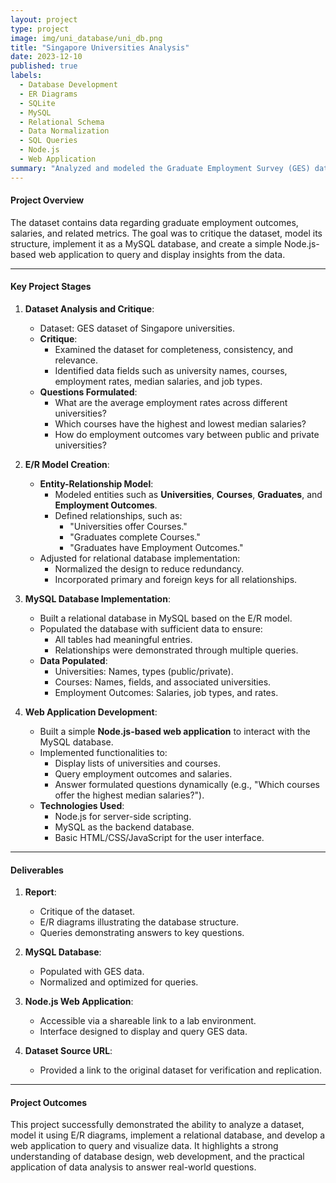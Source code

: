 ```yaml
---
layout: project
type: project
image: img/uni_database/uni_db.png
title: "Singapore Universities Analysis"
date: 2023-12-10
published: true
labels:
  - Database Development
  - ER Diagrams
  - SQLite
  - MySQL
  - Relational Schema
  - Data Normalization
  - SQL Queries
  - Node.js
  - Web Application
summary: "Analyzed and modeled the Graduate Employment Survey (GES) dataset, specifically for universities in Singapore."
---
```


<!--<div class="text-center p-4">
  <img width="883" height="663" src="../img/ai/ai_result_2.png" class="img-thumbnail" >
</div> -->

#### Project Overview ####
The dataset contains data regarding graduate employment outcomes, salaries, and related metrics. The goal was to critique the dataset, model its structure, implement it as a MySQL database, and create a simple Node.js-based web application to query and display insights from the data.

---

#### Key Project Stages ####

1. **Dataset Analysis and Critique**:
   - Dataset: GES dataset of Singapore universities.
   - **Critique**:
     - Examined the dataset for completeness, consistency, and relevance.
     - Identified data fields such as university names, courses, employment rates, median salaries, and job types.
   - **Questions Formulated**:
     - What are the average employment rates across different universities?
     - Which courses have the highest and lowest median salaries?
     - How do employment outcomes vary between public and private universities?

2. **E/R Model Creation**:
   - **Entity-Relationship Model**:
     - Modeled entities such as **Universities**, **Courses**, **Graduates**, and **Employment Outcomes**.
     - Defined relationships, such as:
       - "Universities offer Courses."
       - "Graduates complete Courses."
       - "Graduates have Employment Outcomes."
   - Adjusted for relational database implementation:
     - Normalized the design to reduce redundancy.
     - Incorporated primary and foreign keys for all relationships.

3. **MySQL Database Implementation**:
   - Built a relational database in MySQL based on the E/R model.
   - Populated the database with sufficient data to ensure:
     - All tables had meaningful entries.
     - Relationships were demonstrated through multiple queries.
   - **Data Populated**:
     - Universities: Names, types (public/private).
     - Courses: Names, fields, and associated universities.
     - Employment Outcomes: Salaries, job types, and rates.

4. **Web Application Development**:
   - Built a simple **Node.js-based web application** to interact with the MySQL database.
   - Implemented functionalities to:
     - Display lists of universities and courses.
     - Query employment outcomes and salaries.
     - Answer formulated questions dynamically (e.g., "Which courses offer the highest median salaries?").
   - **Technologies Used**:
     - Node.js for server-side scripting.
     - MySQL as the backend database.
     - Basic HTML/CSS/JavaScript for the user interface.

---

#### Deliverables ####
1. **Report**:
   - Critique of the dataset.
   - E/R diagrams illustrating the database structure.
   - Queries demonstrating answers to key questions.

2. **MySQL Database**:
   - Populated with GES data.
   - Normalized and optimized for queries.

3. **Node.js Web Application**:
   - Accessible via a shareable link to a lab environment.
   - Interface designed to display and query GES data.

4. **Dataset Source URL**:
   - Provided a link to the original dataset for verification and replication.

---

#### Project Outcomes ####
This project successfully demonstrated the ability to analyze a dataset, model it using E/R diagrams, implement a relational database, and develop a web application to query and visualize data. It highlights a strong understanding of database design, web development, and the practical application of data analysis to answer real-world questions.
